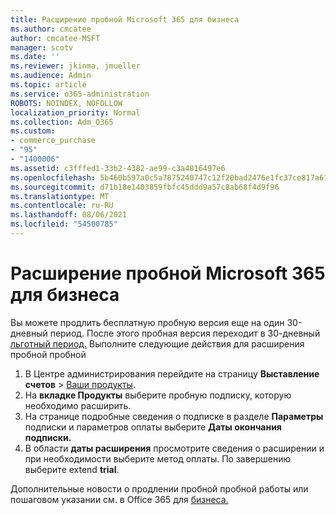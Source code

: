 ```yaml
---
title: Расширение пробной Microsoft 365 для бизнеса
ms.author: cmcatee
author: cmcatee-MSFT
manager: scotv
ms.date: ''
ms.reviewer: jkinma, jmueller
ms.audience: Admin
ms.topic: article
ms.service: o365-administration
ROBOTS: NOINDEX, NOFOLLOW
localization_priority: Normal
ms.collection: Adm_O365
ms.custom:
- commerce_purchase
- "95"
- "1400006"
ms.assetid: c3fffed1-33b2-4382-ae99-c3a4816497e6
ms.openlocfilehash: 5b460b597a0c5a7875240747c12f20bad2476e1fc37ce817a61e332cc404f9ac
ms.sourcegitcommit: d71b18e1403859fbfc45ddd9a57c8ab68f4d9f96
ms.translationtype: MT
ms.contentlocale: ru-RU
ms.lasthandoff: 08/06/2021
ms.locfileid: "54500785"
---
```

# <a name="extend-your-trial-for-microsoft-365-for-business"></a>Расширение пробной Microsoft 365 для бизнеса

Вы можете продлить бесплатную пробную версия еще на один 30-дневный период. После этого пробная версия переходит в 30-дневный [льготный период.](/alchemyinsights/grace-period-for-microsoft-365-free-trial) Выполните следующие действия для расширения пробной пробной
  
1. В Центре администрирования перейдите на страницу **Выставление счетов** \> [Ваши продукты](https://go.microsoft.com/fwlink/p/?linkid=842054).
2. На **вкладке Продукты** выберите пробную подписку, которую необходимо расширить.
3. На странице подробные сведения о подписке в разделе **Параметры** подписки и параметров оплаты выберите **Даты окончания подписки.**
4. В области **даты расширения** просмотрите сведения о расширении и при необходимости выберите метод оплаты. По завершению выберите extend **trial**.

Дополнительные новости о продлении пробной пробной работы или пошаговом указании см. в Office 365 для [бизнеса.](/microsoft-365/commerce/extend-your-trial)